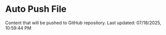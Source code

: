# Auto Push File

Content that will be pushed to GitHub repository.
Last updated: 07/18/2025, 10:59:44 PM